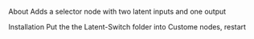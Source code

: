 About
Adds a selector node with two latent inputs and one output

Installation
Put the the Latent-Switch folder into Custome nodes, restart
